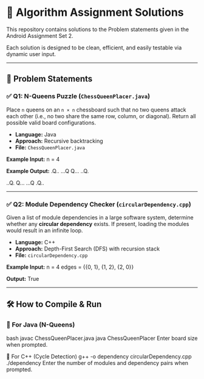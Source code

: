 # 🧠 Algorithm Assignment Solutions

This repository contains solutions to the Problem statements given in the Android Assignment Set 2.

Each solution is designed to be clean, efficient, and easily testable via dynamic user input.

---

## 📌 Problem Statements

### ✅ Q1: N-Queens Puzzle (`ChessQueenPlacer.java`)
Place `n` queens on an `n × n` chessboard such that no two queens attack each other (i.e., no two share the same row, column, or diagonal). Return all possible valid board configurations.

- **Language:** Java  
- **Approach:** Recursive backtracking  
- **File:** `ChessQueenPlacer.java`

**Example Input:**
n = 4

**Example Output:**
.Q..
...Q
Q...
..Q.

..Q.
Q...
...Q
.Q..

---

### ✅ Q2: Module Dependency Checker (`circularDependency.cpp`)
Given a list of module dependencies in a large software system, determine whether any **circular dependency** exists. If present, loading the modules would result in an infinite loop.

- **Language:** C++  
- **Approach:** Depth-First Search (DFS) with recursion stack  
- **File:** `circularDependency.cpp`

**Example Input:**
n = 4
edges = {{0, 1}, {1, 2}, {2, 0}}

**Output:**
True

---

## 🛠️ How to Compile & Run

### 🔹 For Java (N-Queens)

bash
javac ChessQueenPlacer.java
java ChessQueenPlacer
Enter board size when prompted.

🔹 For C++ (Cycle Detection)
g++ -o dependency circularDependency.cpp
./dependency
Enter the number of modules and dependency pairs when prompted.

